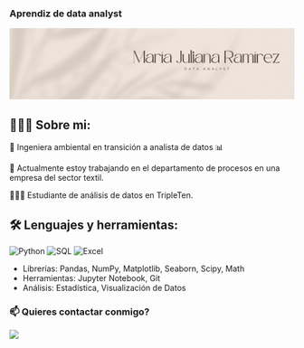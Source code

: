 ### Aprendiz de data analyst

<div id="header" align="center">
  <img decoding="async" src="https://github.com/mariajuliana22/mariajuliana22/blob/main/Black%20%26%20White%20Modern%20Minimalist%20Data%20Analyst%20LinkedIn%20Banner-4.png" width="800"/>
</div>

<!--
**mariajuliana22/mariajuliana22** is a ✨ _special_ ✨ repository because its `README.md` (this file) appears on your GitHub profile. -->

## 👱🏻‍♀️ Sobre mi:

🌱 Ingeniera ambiental en transición a analista de datos 📊

🧵 Actualmente estoy trabajando en el departamento de procesos en una empresa del sector textil.

👩🏼‍💻 Estudiante de análisis de datos en TripleTen.


## 🛠️ Lenguajes y herramientas:

<div id="header" align="left">
    <img decoding="async" src="https://img.shields.io/badge/Python-3776AB?style=for-the-badge&logo=python&logoColor=white" alt="Python"/>
  </a>
    <img decoding="async" src="https://img.shields.io/badge/MySQL-6DB33F?style=for-the-badge&logo=mysql&logoColor=white" alt="SQL"/>
  </a>
 <img decoding="async" src="https://img.shields.io/badge/Microsoft_Excel-217346?style=for-the-badge&logo=microsoft-excel&logoColor=white" alt="Excel"/>
  </a>
</div>

- Librerías: Pandas, NumPy, Matplotlib, Seaborn, Scipy, Math
- Herramientas: Jupyter Notebook, Git
- Análisis: Estadística, Visualización de Datos

  
### 📫 Quieres contactar conmigo?

[![](https://img.shields.io/badge/LinkedIn-0077B5?style=for-the-badge&logo=linkedin&logoColor=white)](https://www.linkedin.com/in/maria-juliana-ramirez-zuluaga/)


